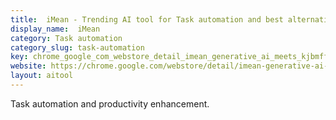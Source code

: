```yaml
---
title:  iMean - Trending AI tool for Task automation and best alternatives
display_name:  iMean
category: Task automation
category_slug: task-automation
key: chrome_google_com_webstore_detail_imean_generative_ai_meets_kjbmffebjp
website: https://chrome.google.com/webstore/detail/imean-generative-ai-meets/kjbmffebjpefbpfokhammhcnknnebhab
layout: aitool
---
```


Task automation and productivity enhancement.

